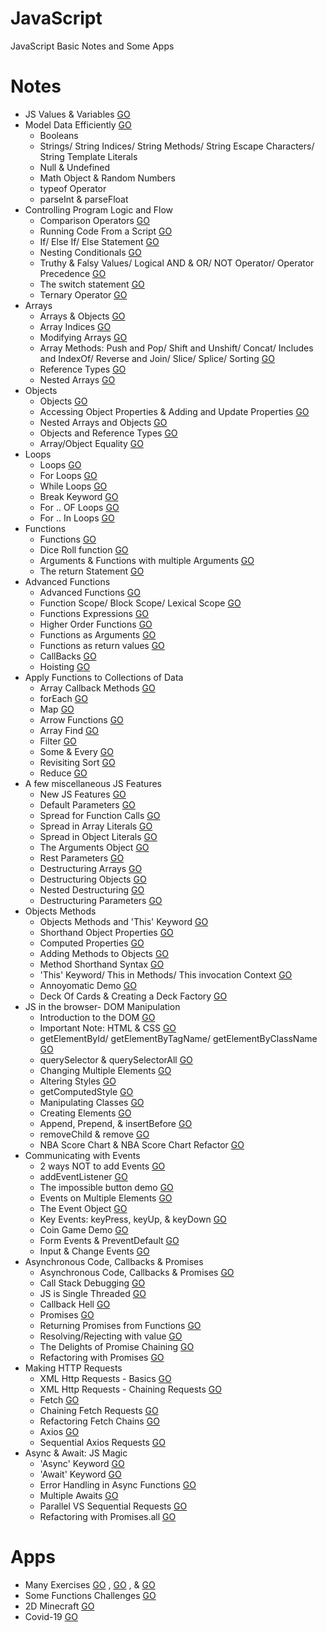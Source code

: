 # JavaScript
JavaScript Basic Notes and Some Apps

# Notes
* JS Values & Variables [GO](https://github.com/HopeMashal/Java-Script/blob/master/Notes/01-Values_Variables.pdf)
* Model Data Efficiently [GO](https://github.com/HopeMashal/Java-Script/blob/master/Notes/02-ModelDataEfficiently.js)
  * Booleans 
  * Strings/ String Indices/ String Methods/ String Escape Characters/ String Template Literals 
  * Null & Undefined 
  * Math Object & Random Numbers 
  * typeof Operator
  * parseInt & parseFloat 
* Controlling Program Logic and Flow 
  * Comparison Operators [GO](https://github.com/HopeMashal/Java-Script/blob/master/Notes/Controlling_Program_Logic_and_Flow/01-Conditionals_Logic.pdf)
  * Running Code From a Script [GO](https://github.com/HopeMashal/Java-Script/blob/master/Notes/Controlling_Program_Logic_and_Flow/02-Running_Script/index.html)
  * If/ Else If/ Else Statement [GO](https://github.com/HopeMashal/Java-Script/blob/master/Notes/Controlling_Program_Logic_and_Flow/03-If_Else_Statement.js)
  * Nesting Conditionals [GO](https://github.com/HopeMashal/Java-Script/blob/master/Notes/Controlling_Program_Logic_and_Flow/04-Nesting.js)
  * Truthy & Falsy Values/ Logical AND & OR/ NOT Operator/ Operator Precedence [GO](https://github.com/HopeMashal/Java-Script/blob/master/Notes/Controlling_Program_Logic_and_Flow/05-Logic_and_Operator.js)
  * The switch statement [GO](https://github.com/HopeMashal/Java-Script/blob/master/Notes/Controlling_Program_Logic_and_Flow/06-Switch.js)
  * Ternary Operator [GO](https://github.com/HopeMashal/Java-Script/blob/master/Notes/Controlling_Program_Logic_and_Flow/07-Ternary.js)
* Arrays
  * Arrays & Objects [GO](https://github.com/HopeMashal/Java-Script/blob/master/Notes/Arrays/01-Arrays_Objects.pdf)
  * Array Indices [GO](https://github.com/HopeMashal/Java-Script/blob/master/Notes/Arrays/02-Array_Indices.js)
  * Modifying Arrays [GO](https://github.com/HopeMashal/Java-Script/blob/master/Notes/Arrays/03-Modifying_Arrays.js)
  * Array Methods: Push and Pop/ Shift and Unshift/ Concat/ Includes and IndexOf/ Reverse and Join/ Slice/ Splice/ Sorting [GO](https://github.com/HopeMashal/Java-Script/blob/master/Notes/Arrays/04-Array_Methods.js)
  * Reference Types [GO](https://github.com/HopeMashal/Java-Script/blob/master/Notes/Arrays/05-Reference.js)
  * Nested Arrays [GO](https://github.com/HopeMashal/Java-Script/blob/master/Notes/Arrays/06-Nested_Array.js)
* Objects
  * Objects [GO](https://github.com/HopeMashal/Java-Script/blob/master/Notes/Objects/01-Objects.js)
  * Accessing Object Properties & Adding and Update Properties [GO](https://github.com/HopeMashal/Java-Script/blob/master/Notes/Objects/02-Object_prop.js)
  * Nested Arrays and Objects [GO](https://github.com/HopeMashal/Java-Script/blob/master/Notes/Objects/03-Nested.js)
  * Objects and Reference Types [GO](https://github.com/HopeMashal/Java-Script/blob/master/Notes/Objects/04-Reference.js)
  * Array/Object Equality [GO](https://github.com/HopeMashal/Java-Script/blob/master/Notes/Objects/05-Array_Object_Equality.js)
* Loops
  * Loops [GO](https://github.com/HopeMashal/Java-Script/blob/master/Notes/Loops/01-Loops.pdf)
  * For Loops  [GO](https://github.com/HopeMashal/Java-Script/blob/master/Notes/Loops/02-For_Loop.js)
  * While Loops  [GO](https://github.com/HopeMashal/Java-Script/blob/master/Notes/Loops/03-While_Loop.js)
  * Break Keyword  [GO](https://github.com/HopeMashal/Java-Script/blob/master/Notes/Loops/04-Break_Keyword.js)
  * For .. OF Loops  [GO](https://github.com/HopeMashal/Java-Script/blob/master/Notes/Loops/05-For_OF_Loop.js)
  * For .. In Loops  [GO](https://github.com/HopeMashal/Java-Script/blob/master/Notes/Loops/06-For_In_Loop.js)
* Functions
  * Functions [GO](https://github.com/HopeMashal/Java-Script/blob/master/Notes/Functions/01-Functions.pdf)
  * Dice Roll function [GO](https://github.com/HopeMashal/Java-Script/blob/master/Notes/Functions/02-Dice_Roll.js)
  * Arguments & Functions with multiple Arguments [GO](https://github.com/HopeMashal/Java-Script/blob/master/Notes/Functions/03-Arguments.js)
  * The return Statement [GO](https://github.com/HopeMashal/Java-Script/blob/master/Notes/Functions/04-Return.js)
* Advanced Functions
  * Advanced Functions [GO](https://github.com/HopeMashal/Java-Script/blob/master/Notes/Advanced_Functions/01-Advanced_Functions.pdf)
  * Function Scope/ Block Scope/ Lexical Scope [GO](https://github.com/HopeMashal/Java-Script/blob/master/Notes/Advanced_Functions/02-Scope.js)
  * Functions Expressions [GO](https://github.com/HopeMashal/Java-Script/blob/master/Notes/Advanced_Functions/03-Expression.js)
  * Higher Order Functions [GO](https://github.com/HopeMashal/Java-Script/blob/master/Notes/Advanced_Functions/04-Fun_Values.js)
  * Functions as Arguments [GO](https://github.com/HopeMashal/Java-Script/blob/master/Notes/Advanced_Functions/05-Fun_Args.js)
  * Functions as return values [GO](https://github.com/HopeMashal/Java-Script/blob/master/Notes/Advanced_Functions/06-Fun-Return.js)
  * CallBacks [GO](https://github.com/HopeMashal/Java-Script/blob/master/Notes/Advanced_Functions/07-Callback.js)
  * Hoisting [GO](https://github.com/HopeMashal/Java-Script/blob/master/Notes/Advanced_Functions/08-Hoisting.js)
* Apply Functions to Collections of Data
  * Array Callback Methods [GO](https://github.com/HopeMashal/Java-Script/blob/master/Notes/Apply_Functions/01-Array_Callback.pdf)
  * forEach [GO](https://github.com/HopeMashal/Java-Script/blob/master/Notes/Apply_Functions/02-forEach.js)
  * Map [GO](https://github.com/HopeMashal/Java-Script/blob/master/Notes/Apply_Functions/03-Map.js)
  * Arrow Functions [GO](https://github.com/HopeMashal/Java-Script/blob/master/Notes/Apply_Functions/04-Arrow_Fun.js)
  * Array Find [GO](https://github.com/HopeMashal/Java-Script/blob/master/Notes/Apply_Functions/05-Find.js)
  * Filter [GO](https://github.com/HopeMashal/Java-Script/blob/master/Notes/Apply_Functions/06-Filter.js)
  * Some & Every [GO](https://github.com/HopeMashal/Java-Script/blob/master/Notes/Apply_Functions/07-Some_Every.js)
  * Revisiting Sort [GO](https://github.com/HopeMashal/Java-Script/blob/master/Notes/Apply_Functions/08-Sorting.js)
  * Reduce [GO](https://github.com/HopeMashal/Java-Script/blob/master/Notes/Apply_Functions/09-Reduce.js)
* A few miscellaneous JS Features
  * New JS Features [GO](https://github.com/HopeMashal/Java-Script/blob/master/Notes/JS_Features/01-JS_Features.pdf)
  * Default Parameters [GO](https://github.com/HopeMashal/Java-Script/blob/master/Notes/JS_Features/02-Default_Param.js)
  * Spread for Function Calls [GO](https://github.com/HopeMashal/Java-Script/blob/master/Notes/JS_Features/03-Spread_Fun.js)
  * Spread in Array Literals [GO](https://github.com/HopeMashal/Java-Script/blob/master/Notes/JS_Features/04-Spread_Array.js)
  * Spread in Object Literals [GO](https://github.com/HopeMashal/Java-Script/blob/master/Notes/JS_Features/05-Spread_Obj.js)
  * The Arguments Object [GO](https://github.com/HopeMashal/Java-Script/blob/master/Notes/JS_Features/06-Arg_Obj.js)
  * Rest Parameters [GO](https://github.com/HopeMashal/Java-Script/blob/master/Notes/JS_Features/07-Rest_Param.js)
  * Destructuring Arrays [GO](https://github.com/HopeMashal/Java-Script/blob/master/Notes/JS_Features/08-Dest_Array.js)
  * Destructuring Objects [GO](https://github.com/HopeMashal/Java-Script/blob/master/Notes/JS_Features/09-Dest_Obj.js)
  * Nested Destructuring [GO](https://github.com/HopeMashal/Java-Script/blob/master/Notes/JS_Features/10-Nested_Dest.js)
  * Destructuring Parameters [GO](https://github.com/HopeMashal/Java-Script/blob/master/Notes/JS_Features/11-Dest_Param.js)
* Objects Methods 
  * Objects Methods and 'This' Keyword [GO](https://github.com/HopeMashal/Java-Script/blob/master/Notes/Objects_Methods/01-Objects_Methods.pdf)
  * Shorthand Object Properties [GO](https://github.com/HopeMashal/Java-Script/blob/master/Notes/Objects_Methods/02-Shorthand_Obj.js)
  * Computed Properties [GO](https://github.com/HopeMashal/Java-Script/blob/master/Notes/Objects_Methods/03-Computed_Prop.js)
  * Adding Methods to Objects [GO](https://github.com/HopeMashal/Java-Script/blob/master/Notes/Objects_Methods/04-Adding_Methods.js)
  * Method Shorthand Syntax [GO](https://github.com/HopeMashal/Java-Script/blob/master/Notes/Objects_Methods/05-Method_Shorthand.js)
  * 'This' Keyword/ This in Methods/ This invocation Context [GO](https://github.com/HopeMashal/Java-Script/blob/master/Notes/Objects_Methods/06-this.js)
  * Annoyomatic Demo [GO](https://github.com/HopeMashal/Java-Script/blob/master/Notes/Objects_Methods/07-Annoyomatic.js)
  * Deck Of Cards & Creating a Deck Factory [GO](https://github.com/HopeMashal/Java-Script/blob/master/Notes/Objects_Methods/08-Deck_Card.js)
* JS in the browser- DOM Manipulation
  * Introduction to the DOM [GO](https://github.com/HopeMashal/Java-Script/blob/master/Notes/DOM/01-DOM.pdf)
  * Important Note: HTML & CSS [GO](https://github.com/HopeMashal/Java-Script/blob/master/Notes/DOM/02-Important_Note_HTML_CSS/index.html)
  * getElementById/ getElementByTagName/ getElementByClassName [GO](https://github.com/HopeMashal/Java-Script/blob/master/Notes/DOM/03-getElement/app.js)
  * querySelector & querySelectorAll [GO](https://github.com/HopeMashal/Java-Script/blob/master/Notes/DOM/04-querySelector/app.js)
  * Changing Multiple Elements [GO](https://github.com/HopeMashal/Java-Script/blob/master/Notes/DOM/05-Changing_Multiple_Elements/app.js)
  * Altering Styles [GO](https://github.com/HopeMashal/Java-Script/blob/master/Notes/DOM/06-Changing_Styles/app.js)
  * getComputedStyle [GO](https://github.com/HopeMashal/Java-Script/blob/master/Notes/DOM/07-getComputedStyle/app.js)
  * Manipulating Classes [GO](https://github.com/HopeMashal/Java-Script/blob/master/Notes/DOM/08-ClassList/app.js)
  * Creating Elements [GO](https://github.com/HopeMashal/Java-Script/blob/master/Notes/DOM/09-Creating_Appending_Elements/app.js)
  * Append, Prepend, & insertBefore [GO](https://github.com/HopeMashal/Java-Script/blob/master/Notes/DOM/10-prepend_insertBefore/app.js)
  * removeChild & remove [GO](https://github.com/HopeMashal/Java-Script/blob/master/Notes/DOM/11-remove_removeChild/app.js)
  * NBA Score Chart & NBA Score Chart Refactor [GO](https://github.com/HopeMashal/Java-Script/blob/master/Notes/DOM/12-NBA/app.js)
* Communicating with Events 
  * 2 ways NOT to add Events [GO](https://github.com/HopeMashal/Java-Script/blob/master/Notes/Event_F/01-Two_Ways_NOT_To_Add_Events/app.js)
  * addEventListener [GO](https://github.com/HopeMashal/Java-Script/blob/master/Notes/Event_F/02-addEventListener/app.js)
  * The impossible button demo [GO](https://github.com/HopeMashal/Java-Script/tree/master/Notes/Event_F/03-Annoying_Button_Demo/app.js)
  * Events on Multiple Elements [GO](https://github.com/HopeMashal/Java-Script/tree/master/Notes/Event_F/04-Multiple_Events/app.js)
  * The Event Object [GO](https://github.com/HopeMashal/Java-Script/tree/master/Notes/Event_F/05-Event_Object/app.js)
  * Key Events: keyPress, keyUp, & keyDown [GO](https://github.com/HopeMashal/Java-Script/tree/master/Notes/Event_F/06-Key_Events/app.js)
  * Coin Game Demo [GO](https://github.com/HopeMashal/Java-Script/tree/master/Notes/Event_F/07-Coin_Game/app.js)
  * Form Events & PreventDefault [GO](https://github.com/HopeMashal/Java-Script/tree/master/Notes/Event_F/08-Form_Events/app.js)
  * Input & Change Events [GO](https://github.com/HopeMashal/Java-Script/tree/master/Notes/Event_F/09-Input_Change_Events/app.js)
* Asynchronous Code, Callbacks & Promises
  * Asynchronous Code, Callbacks & Promises [GO](https://github.com/HopeMashal/Java-Script/blob/master/Notes/Asynchronous/01-Promises.pdf)
  * Call Stack Debugging [GO](https://github.com/HopeMashal/Java-Script/blob/master/Notes/Asynchronous/02-Call_Stack_Demo/app.js)
  * JS is Single Threaded [GO](https://github.com/HopeMashal/Java-Script/tree/master/Notes/Asynchronous/03-JS_Is_Single_Threaded/app.js)
  * Callback Hell [GO](https://github.com/HopeMashal/Java-Script/tree/master/Notes/Asynchronous/04-Callback_Hell/app.js)
  * Promises [GO](https://github.com/HopeMashal/Java-Script/tree/master/Notes/Asynchronous/05-Creating_Promises/app.js)
  * Returning Promises from Functions [GO](https://github.com/HopeMashal/Java-Script/tree/master/Notes/Asynchronous/06-Returning_Promises/app.js)
  * Resolving/Rejecting with value [GO](https://github.com/HopeMashal/Java-Script/tree/master/Notes/Asynchronous/07-Resolving_Rejecting_With_Values/app.js)
  * The Delights of Promise Chaining [GO](https://github.com/HopeMashal/Java-Script/tree/master/Notes/Asynchronous/08-Promise_Chaining/app.js)
  * Refactoring with Promises [GO](https://github.com/HopeMashal/Java-Script/tree/master/Notes/Asynchronous/09-Refactoring_With_Promises/app.js)
* Making HTTP Requests
  * XML Http Requests - Basics [GO](https://github.com/HopeMashal/Java-Script/blob/master/Notes/HTTP_Requests/01-XHR_Basics/app.js)
  * XML Http Requests - Chaining Requests [GO](https://github.com/HopeMashal/Java-Script/tree/master/Notes/HTTP_Requests/02-Nested_XHR/app.js)
  * Fetch [GO](https://github.com/HopeMashal/Java-Script/tree/master/Notes/HTTP_Requests/03-Fetch_Intro/app.js)
  * Chaining Fetch Requests [GO](https://github.com/HopeMashal/Java-Script/tree/master/Notes/HTTP_Requests/04-Chaining_Fetch/app.js)
  * Refactoring Fetch Chains [GO](https://github.com/HopeMashal/Java-Script/tree/master/Notes/HTTP_Requests/05-Refactoring_Fetch_Promises/app.js)
  * Axios [GO](https://github.com/HopeMashal/Java-Script/tree/master/Notes/HTTP_Requests/06-Axios_Intro/app.js)
  * Sequential Axios Requests [GO](https://github.com/HopeMashal/Java-Script/tree/master/Notes/HTTP_Requests/07-Chaining_Requests_Axios/app.js)
* Async & Await: JS Magic
  * 'Async' Keyword [GO](https://github.com/HopeMashal/Java-Script/tree/master/Notes/Async_Await/01-Async_Keyword/app.js)
  * 'Await' Keyword [GO](https://github.com/HopeMashal/Java-Script/tree/master/Notes/Async_Await/02-Await_Keyword/app.js)
  * Error Handling in Async Functions [GO](https://github.com/HopeMashal/Java-Script/tree/master/Notes/Async_Await/03-Error_Handling_Async/app.js)
  * Multiple Awaits [GO](https://github.com/HopeMashal/Java-Script/tree/master/Notes/Async_Await/04-Multiple_Await/app.js)
  * Parallel VS Sequential Requests [GO](https://github.com/HopeMashal/Java-Script/tree/master/Notes/Async_Await/05-Sequantial_vs_Parallel/app.js)
  * Refactoring with Promises.all [GO](https://github.com/HopeMashal/Java-Script/tree/master/Notes/Async_Await/06-Promise_All/app.js)


# Apps
* Many Exercises [GO](https://github.com/HopeMashal/JAVASCRIPT-Ex.s/tree/master/Ex.s) , [GO](https://github.com/HopeMashal/JavaScript-week1) , & [GO](https://github.com/HopeMashal/JavaScript-week2)
* Some Functions Challenges [GO](https://github.com/HopeMashal/Java-Script/blob/master/Apps/01-Some_Functions.js)
* 2D Minecraft [GO](https://github.com/HopeMashal/2D-Minecraft)
* Covid-19 [GO](https://github.com/HopeMashal/Covid-19)
